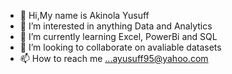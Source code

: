 - 👋 Hi,My name is Akinola Yusuff 
- 👀 I’m interested in anything Data and Analytics 
- 🌱 I’m currently learning Excel, PowerBi and SQL
- 💞️ I’m looking to collaborate on avaliable datasets 
- 📫 How to reach me ...ayusuff95@yahoo.com

<!---
Yusuffak/Yusuffak is a ✨ special ✨ repository because its `README.md` (this file) appears on your GitHub profile.
You can click the Preview link to take a look at your changes.
--->
